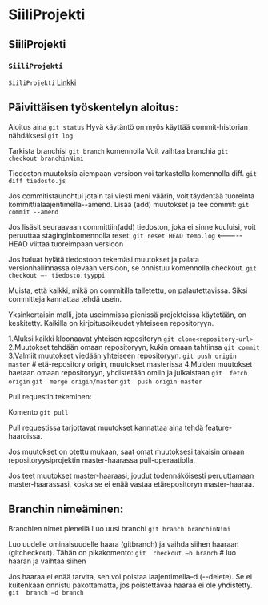 # SiiliProjekti
## SiiliProjekti
### `SiiliProjekti`
`SiiliProjekti`
[Linkki](www.github.com)

## Päivittäisen työskentelyn aloitus:

Aloitus aina `git status`
Hyvä käytäntö on myös käyttää commit-historian nähdäksesi `git log`

Tarkista branchisi `git branch` komennolla
Voit vaihtaa branchia `git checkout branchinNimi`

Tiedoston muutoksia aiempaan versioon voi tarkastella komennolla diff.
`git diff tiedosto.js`

Jos commitistaunohtui jotain tai viesti meni väärin, 
voit täydentää tuoreinta kommittialaajentimella--amend. 
Lisää (add) muutokset ja tee commit:
`git commit --amend`


Jos lisäsit seuraavaan committiin(add) tiedoston, joka ei sinne kuuluisi, voit peruuttaa staginginkomennolla reset:
`git reset HEAD temp.log`              <----- HEAD viittaa tuoreimpaan versioon

Jos haluat hylätä tiedostoon tekemäsi muutokset ja palata versionhallinnassa olevaan versioon, se onnistuu komennolla checkout.
`git checkout –- tiedosto.tyyppi`

Muista, että kaikki, mikä on commitilla talletettu, on palautettavissa. Siksi committeja kannattaa tehdä usein.

Yksinkertaisin malli, jota useimmissa pienissä projekteissa käytetään, on keskitetty. 
Kaikilla on kirjoitusoikeudet yhteiseen repositoryyn. 

1.Aluksi kaikki kloonaavat yhteisen repositoryn `git clone<repository-url>`
2.Muutokset tehdään omaan repositoryyn, kukin omaan tahtiinsa `git commit`
3.Valmiit muutokset viedään yhteiseen repositoryyn. `git push origin master` # etä-repository origin, muutokset masterissa
4.Muiden muutokset haetaan omaan repositoryyn, yhdistetään omiin ja julkaistaan
`git  fetch origin`
`git  merge origin/master`
`git  push origin master`

Pull requestin tekeminen:

Komento `git pull`

Pull requestissa tarjottavat muutokset kannattaa aina tehdä feature-haaroissa.

Jos muutokset on otettu mukaan, saat omat muutoksesi takaisin omaan repositoryysiprojektin master-haarassa pull-operaatiolla.

Jos teet muutokset master-haaraasi, joudut todennäköisesti peruuttamaan master-haarassasi, 
koska se ei enää vastaa etärepositoryn master-haaraa.

## Branchin nimeäminen:
Branchien nimet pienellä
Luo uusi branchi `git branch branchinNimi`

Luo uudelle ominaisuudelle haara (gitbranch) ja vaihda siihen haaraan  (gitcheckout). Tähän on pikakomento:
`git  checkout –b branch`   # luo haaran ja vaihtaa siihen

Jos haaraa ei enää tarvita, sen voi poistaa laajentimella–d (--delete). 
Se ei kuitenkaan onnistu pakottamatta, jos poistettavaa haaraa ei ole yhdistetty. 
`git  branch –d branch`
